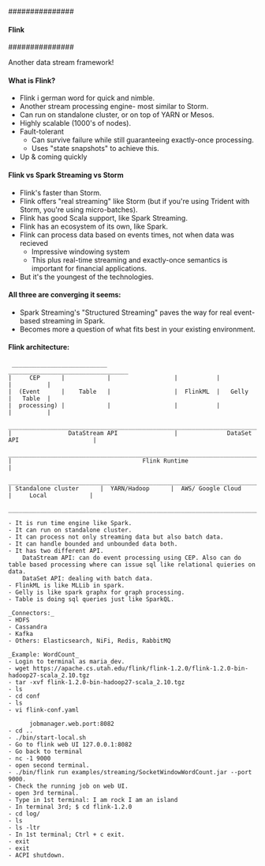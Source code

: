 ###############
#### Flink ####
###############

Another data stream framework!

#### What is Flink?

- Flink i german word for quick and nimble.
- Another stream processing engine- most similar to Storm.
- Can run on standalone cluster, or on top of YARN or Mesos.
- Highly scalable (1000's of nodes).
- Fault-tolerant
    - Can survive failure while still guaranteeing exactly-once processing.
    - Uses "state snapshots" to achieve this.
- Up & coming quickly

#### Flink vs Spark Streaming vs Storm

- Flink's faster than Storm.
- Flink offers "real streaming" like Storm (but if you're using Trident with Storm, you're using micro-batches).
- Flink has good Scala support, like Spark Streaming.
- Flink has an ecosystem of its own, like Spark.
- Flink can process data based on events times, not when data was recieved
    - Impressive windowing system
    - This plus real-time streaming and exactly-once semantics is important for financial applications.
- But it's the youngest of the technologies.

#### All three are converging it seems:

- Spark Streaming's "Structured Streaming" paves the way for real event-based streaming in Spark.
- Becomes more a question of what fits best in your existing environment.

#### Flink architecture:

     ___________________________                    __________________________________
    |     CEP      |            |                  |           |           |          |
    |  (Event      |    Table   |                  |  FlinkML  |   Gelly   |   Table  |
    |  processing) |            |                  |           |           |          |
     _____________________________________________________________________________________________
    |                DataStream API                |              DataSet API                     |
     _____________________________________________________________________________________________
    |                                     Flink Runtime                                           |
     _____________________________________________________________________________________________
    | Standalone cluster      |  YARN/Hadoop      |  AWS/ Google Cloud     |     Local            |
     _____________________________________________________________________________________________
    
    - It is run time engine like Spark.
    - It can run on standalone cluster.
    - It can process not only streaming data but also batch data.
    - It can handle bounded and unbounded data both.
    - It has two different API.
        DataStream API: can do event processing using CEP. Also can do table based processing where can issue sql like relational quieries on data.
        DataSet API: dealing with batch data.
    - FlinkML is like MLLib in spark.
    - Gelly is like spark graphx for graph processing.
    - Table is doing sql queries just like SparkQL.
    
    _Connectors:_
    - HDFS
    - Cassandra
    - Kafka
    - Others: Elasticsearch, NiFi, Redis, RabbitMQ
    
    _Example: WordCount_
    - Login to terminal as maria_dev.
    - wget https://apache.cs.utah.edu/flink/flink-1.2.0/flink-1.2.0-bin-hadoop27-scala_2.10.tgz
    - tar -xvf flink-1.2.0-bin-hadoop27-scala_2.10.tgz
    - ls
    - cd conf
    - ls
    - vi flink-conf.yaml
    
          jobmanager.web.port:8082
    - cd ..
    - ./bin/start-local.sh
    - Go to flink web UI 127.0.0.1:8082
    - Go back to terminal
    - nc -1 9000
    - open second terminal.
    - ./bin/flink run examples/streaming/SocketWindowWordCount.jar --port 9000.
    - Check the running job on web UI.
    - open 3rd terminal.
    - Type in 1st terminal: I am rock I am an island
    - In terminal 3rd; $ cd flink-1.2.0
    - cd log/
    - ls
    - ls -ltr
    - In 1st terminal; Ctrl + c exit.
    - exit
    - exit
    - ACPI shutdown.
    
        
    
    
